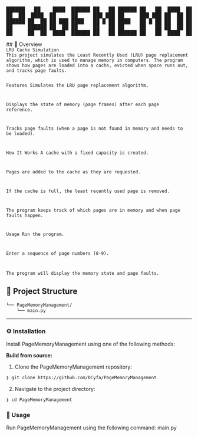 <div align="center">
<pre>
██████   ██    ████  ██████ ██   ██ ██████ ██   ██  ████  ██████ ██  ██ ██   ██   ██   ██   ██   ██    ████  ██████ ██   ██ ██████ ██   ██ ██████ 
██  ██  ████  ██     ██     ███ ███ ██     ███ ███ ██  ██ ██  ██  ████  ███ ███  ████  ███  ██  ████  ██     ██     ███ ███ ██     ███  ██   ██   
██████ ██  ██ ██ ███ ████   ██ █ ██ ████   ██ █ ██ ██  ██ ██████   ██   ██ █ ██ ██  ██ ██ █ ██ ██  ██ ██ ███ ████   ██ █ ██ ████   ██ █ ██   ██   
██     ██████ ██  ██ ██     ██   ██ ██     ██   ██ ██  ██ ██ ██    ██   ██   ██ ██████ ██  ███ ██████ ██  ██ ██     ██   ██ ██     ██  ███   ██   
██     ██  ██  ████  ██████ ██   ██ ██████ ██   ██  ████  ██  ██   ██   ██   ██ ██  ██ ██   ██ ██  ██  ████  ██████ ██   ██ ██████ ██   ██   ██   
</pre>
</div>
## 📍 Overview

<code>
LRU Cache Simulation
This project simulates the Least Recently Used (LRU) page replacement algorithm, which is used to manage memory in computers. The program shows how pages are loaded into a cache, evicted when space runs out, and tracks page faults.

Features
Simulates the LRU page replacement algorithm.

Displays the state of memory (page frames) after each page reference.

Tracks page faults (when a page is not found in memory and needs to be loaded).

How It Works
A cache with a fixed capacity is created.

Pages are added to the cache as they are requested.

If the cache is full, the least recently used page is removed.

The program keeps track of which pages are in memory and when page faults happen.

Usage
Run the program.

Enter a sequence of page numbers (0-9).

The program will display the memory state and page faults.</code>

## 📁 Project Structure

```sh
└── PageMemoryManagement/
    └── main.py
```
---

### ⚙️ Installation

Install PageMemoryManagement using one of the following methods:

**Build from source:**

1. Clone the PageMemoryManagement repository:
```sh
❯ git clone https://github.com/DCyfa/PageMemoryManagement
```

2. Navigate to the project directory:
```sh
❯ cd PageMemoryManagement
```

### 🤖 Usage
Run PageMemoryManagement using the following command:
main.py


